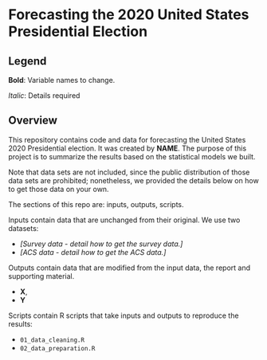 # Forecasting the 2020 United States Presidential Election

## Legend

**Bold**: Variable names to change.

*Italic*: Details required

## Overview

This repository contains code and data for forecasting the United States 2020 Presidential election. It was created by **NAME**. The purpose of this project is to summarize the results based on the statistical models we built.

Note that data sets are not included, since the public distribution of those data sets are prohibited; nonetheless, we provided the details below on how to get those data on your own.

The sections of this repo are: inputs, outputs, scripts.

Inputs contain data that are unchanged from their original. We use two datasets: 

- *[Survey data - detail how to get the survey data.]*
- *[ACS data - detail how to get the ACS data.]*

Outputs contain data that are modified from the input data, the report and supporting material.

- **X**, 
- **Y**

Scripts contain R scripts that take inputs and outputs to reproduce the results:

- `01_data_cleaning.R`
- `02_data_preparation.R`

